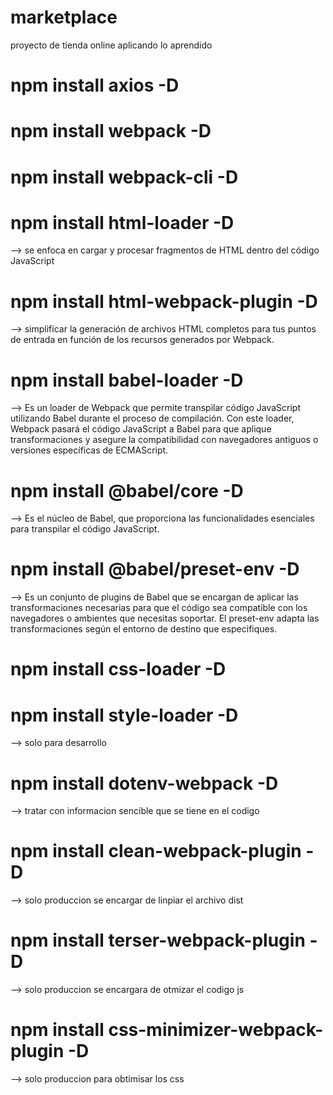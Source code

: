 # marketplace
proyecto de tienda online aplicando lo aprendido 

# npm install axios -D
# npm install webpack -D
# npm install webpack-cli -D
# npm install html-loader -D
--> se enfoca en cargar y procesar fragmentos de HTML dentro del código JavaScript
# npm install html-webpack-plugin -D
--> simplificar la generación de archivos HTML completos para tus puntos de entrada en función de los recursos generados por Webpack.

# npm install babel-loader -D
--> Es un loader de Webpack que permite transpilar código JavaScript utilizando Babel durante el proceso de compilación. Con este loader, Webpack pasará el código JavaScript a Babel para que aplique transformaciones y asegure la compatibilidad con navegadores antiguos o versiones específicas de ECMAScript.
# npm install @babel/core -D
-->  Es el núcleo de Babel, que proporciona las funcionalidades esenciales para transpilar el código JavaScript.
# npm install @babel/preset-env -D
-->  Es un conjunto de plugins de Babel que se encargan de aplicar las transformaciones necesarias para que el código sea compatible con los navegadores o ambientes que necesitas soportar. El preset-env adapta las transformaciones según el entorno de destino que especifiques.

# npm install css-loader -D
# npm install style-loader -D
--> solo para desarrollo

# npm install dotenv-webpack -D
--> tratar con informacion sencible que se tiene en el codigo
# npm install clean-webpack-plugin -D
--> solo produccion se encargar de linpiar el archivo dist

<optimization>

# npm install terser-webpack-plugin -D
--> solo produccion se encargara de otmizar el codigo js

# npm install css-minimizer-webpack-plugin -D
--> solo produccion para obtimisar los css